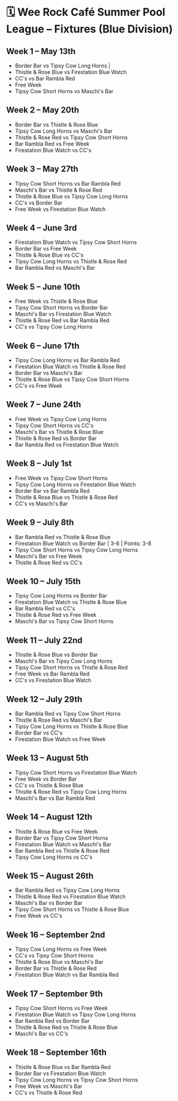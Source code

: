 # 🗓️ Wee Rock Café Summer Pool League – Fixtures (Blue Division)

## Week 1 – May 13th
- Border Bar vs Tipsy Cow Long Horns  | 
- Thistle & Rose Blue vs Firestation Blue Watch  
- CC's vs Bar Rambla Red  
- Free Week  
- Tipsy Cow Short Horns vs Maschi's Bar  

## Week 2 – May 20th
- Border Bar vs Thistle & Rose Blue  
- Tipsy Cow Long Horns vs Maschi's Bar  
- Thistle & Rose Red vs Tipsy Cow Short Horns  
- Bar Rambla Red vs Free Week  
- Firestation Blue Watch vs CC's  

## Week 3 – May 27th
- Tipsy Cow Short Horns vs Bar Rambla Red  
- Maschi's Bar vs Thistle & Rose Red  
- Thistle & Rose Blue vs Tipsy Cow Long Horns  
- CC's vs Border Bar  
- Free Week vs Firestation Blue Watch  

## Week 4 – June 3rd
- Firestation Blue Watch vs Tipsy Cow Short Horns  
- Border Bar vs Free Week  
- Thistle & Rose Blue vs CC's  
- Tipsy Cow Long Horns vs Thistle & Rose Red  
- Bar Rambla Red vs Maschi's Bar  

## Week 5 – June 10th
- Free Week vs Thistle & Rose Blue  
- Tipsy Cow Short Horns vs Border Bar  
- Maschi's Bar vs Firestation Blue Watch  
- Thistle & Rose Red vs Bar Rambla Red  
- CC's vs Tipsy Cow Long Horns  

## Week 6 – June 17th
- Tipsy Cow Long Horns vs Bar Rambla Red  
- Firestation Blue Watch vs Thistle & Rose Red  
- Border Bar vs Maschi's Bar  
- Thistle & Rose Blue vs Tipsy Cow Short Horns  
- CC's vs Free Week  

## Week 7 – June 24th
- Free Week vs Tipsy Cow Long Horns  
- Tipsy Cow Short Horns vs CC's  
- Maschi's Bar vs Thistle & Rose Blue  
- Thistle & Rose Red vs Border Bar  
- Bar Rambla Red vs Firestation Blue Watch  

## Week 8 – July 1st
- Free Week vs Tipsy Cow Short Horns  
- Tipsy Cow Long Horns vs Firestation Blue Watch  
- Border Bar vs Bar Rambla Red  
- Thistle & Rose Blue vs Thistle & Rose Red  
- CC's vs Maschi's Bar  

## Week 9 – July 8th
- Bar Rambla Red vs Thistle & Rose Blue  
- Firestation Blue Watch vs Border Bar  | 3-6 | Points: 3-8
- Tipsy Cow Short Horns vs Tipsy Cow Long Horns  
- Maschi's Bar vs Free Week  
- Thistle & Rose Red vs CC's  

## Week 10 – July 15th
- Tipsy Cow Long Horns vs Border Bar  
- Firestation Blue Watch vs Thistle & Rose Blue  
- Bar Rambla Red vs CC's  
- Thistle & Rose Red vs Free Week  
- Maschi's Bar vs Tipsy Cow Short Horns  

## Week 11 – July 22nd
- Thistle & Rose Blue vs Border Bar  
- Maschi's Bar vs Tipsy Cow Long Horns  
- Tipsy Cow Short Horns vs Thistle & Rose Red  
- Free Week vs Bar Rambla Red  
- CC's vs Firestation Blue Watch  

## Week 12 – July 29th
- Bar Rambla Red vs Tipsy Cow Short Horns  
- Thistle & Rose Red vs Maschi's Bar  
- Tipsy Cow Long Horns vs Thistle & Rose Blue  
- Border Bar vs CC's  
- Firestation Blue Watch vs Free Week  

## Week 13 – August 5th
- Tipsy Cow Short Horns vs Firestation Blue Watch  
- Free Week vs Border Bar  
- CC's vs Thistle & Rose Blue  
- Thistle & Rose Red vs Tipsy Cow Long Horns  
- Maschi's Bar vs Bar Rambla Red  

## Week 14 – August 12th
- Thistle & Rose Blue vs Free Week  
- Border Bar vs Tipsy Cow Short Horns  
- Firestation Blue Watch vs Maschi's Bar  
- Bar Rambla Red vs Thistle & Rose Red  
- Tipsy Cow Long Horns vs CC's  

## Week 15 – August 26th
- Bar Rambla Red vs Tipsy Cow Long Horns  
- Thistle & Rose Red vs Firestation Blue Watch  
- Maschi's Bar vs Border Bar  
- Tipsy Cow Short Horns vs Thistle & Rose Blue  
- Free Week vs CC's  

## Week 16 – September 2nd
- Tipsy Cow Long Horns vs Free Week  
- CC's vs Tipsy Cow Short Horns  
- Thistle & Rose Blue vs Maschi's Bar  
- Border Bar vs Thistle & Rose Red  
- Firestation Blue Watch vs Bar Rambla Red  

## Week 17 – September 9th
- Tipsy Cow Short Horns vs Free Week  
- Firestation Blue Watch vs Tipsy Cow Long Horns  
- Bar Rambla Red vs Border Bar  
- Thistle & Rose Red vs Thistle & Rose Blue  
- Maschi's Bar vs CC's  

## Week 18 – September 16th
- Thistle & Rose Blue vs Bar Rambla Red  
- Border Bar vs Firestation Blue Watch  
- Tipsy Cow Long Horns vs Tipsy Cow Short Horns  
- Free Week vs Maschi's Bar  
- CC's vs Thistle & Rose Red  
